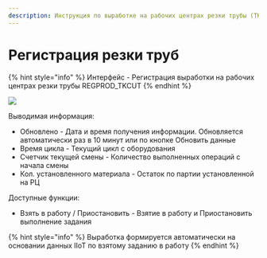 ```yaml
---
description: Инструкция по выработке на рабочих центрах резки трубы (ТК)
---
```


# Регистрация резки труб

{% hint style="info" %}
Интерфейс - Регистрация выработки на рабочих центрах резки трубы REGPROD\_TKCUT
{% endhint %}

![](<../../../../.gitbook/assets/image (545).png>)

Выводимая информация:

* Обновлено - Дата и время получения информации. Обновляется автоматически раз в 10 минут или по кнопке Обновить данные
* Время цикла - Текущий цикл с оборудования
* Счетчик текущей смены - Количество выполненных операций с начала смены
* Кол. установленного материала - Остаток по партии установленной на РЦ&#x20;

Доступные функции:

* Взять в работу / Приостановить - Взятие в работу и Приостановить выполнение задания

{% hint style="info" %}
Выработка формируется автоматически на основании данных IIoT по взятому заданию в работу
{% endhint %}
